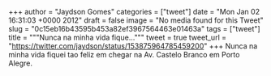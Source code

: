 
+++
author = "Jaydson Gomes"
categories = ["tweet"]
date = "Mon Jan 02 16:31:03 +0000 2012"
draft = false
image = "No media found for this Tweet"
slug = "0c15eb16b43595b453a82ef3967564463e01463a"
tags = ["tweet"]
title = """Nunca na minha vida fique..."""
tweet = true
tweet_url = "https://twitter.com/jaydson/status/153875964785459200"
+++
Nunca na minha vida fiquei tao feliz em chegar na Av. Castelo Branco em Porto Alegre.
